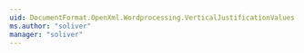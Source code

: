 ```yaml
---
uid: DocumentFormat.OpenXml.Wordprocessing.VerticalJustificationValues
ms.author: "soliver"
manager: "soliver"
---
```

